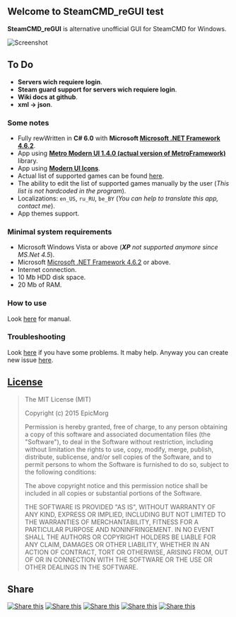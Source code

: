 ## Welcome to SteamCMD_reGUI test ##

**SteamCMD_reGUI** is alternative unofficial GUI for SteamCMD for Windows.
 

![Screenshot](http://cs624418.vk.me/v624418311/2c240/CIQJbeZhLsk.jpg)

## To Do ##
- **Servers wich requiere login**.
- **Steam guard support for servers wich requiere login**.
- **Wiki docs at github**.
- **xml -> json**.

### Some notes ### 
- Fully rewWritten in **C# 6.0** with **Microsoft [Microsoft .NET Framework 4.6.2](https://www.microsoft.com/en-us/download/details.aspx?id=53344 "Link for download")**.
- App using **[Metro Modern UI 1.4.0 (actual version of MetroFramework)](http://www.nuget.org/packages/MetroModernUI/ "nuget")** library.
- App using **[Modern UI Icons](https://github.com/Templarian/WindowsIcons/ "Official github")**.
- Actual list of supported games can be found [here](https://github.com/stamepicmorg/SteamCMD_reGUI/blob/master/source/SteamCMD_reGUI_Client/Servers.xml).
- The ability to edit the list of supported games manually by the user (*This list is not hardcoded in the program*).
- Localizations: `en_US`, `ru_RU`, `be_BY` (*You can help to translate this app, contact me*).
- App themes support.

 

### Minimal system requirements  ###
- Microsoft Windows Vista or above (***XP*** *not supported anymore since MS.Net 4.5*).
- Microsoft [Microsoft .NET Framework 4.6.2](http://www.microsoft.com/en-US/download/details.aspx?id=53344 "Link for download") or above. 
- Internet connection.
- 10 Mb HDD disk space.
- 20 Mb of RAM.

### How to use ###

Look [here](# "How to use this app") for manual. 

### Troubleshooting ###

Look [here](# "Troubleshooting") if you have some problems. It maby help. Anyway you can create new issue [here](https://github.com/stamepicmorg/SteamCMD_reGUI/issues).

## [License](https://github.com/stamepicmorg/SteamCMD_reGUI/blob/master/LICENSE) ##

> The MIT License (MIT)
> 
> Copyright (c) 2015 EpicMorg
> 
> Permission is hereby granted, free of charge, to any person obtaining a copy
> of this software and associated documentation files (the "Software"), to deal
> in the Software without restriction, including without limitation the rights
> to use, copy, modify, merge, publish, distribute, sublicense, and/or sell
> copies of the Software, and to permit persons to whom the Software is
> furnished to do so, subject to the following conditions:
> 
> The above copyright notice and this permission notice shall be included in all
> copies or substantial portions of the Software.
> 
> THE SOFTWARE IS PROVIDED "AS IS", WITHOUT WARRANTY OF ANY KIND, EXPRESS OR
> IMPLIED, INCLUDING BUT NOT LIMITED TO THE WARRANTIES OF MERCHANTABILITY,
> FITNESS FOR A PARTICULAR PURPOSE AND NONINFRINGEMENT. IN NO EVENT SHALL THE
> AUTHORS OR COPYRIGHT HOLDERS BE LIABLE FOR ANY CLAIM, DAMAGES OR OTHER
> LIABILITY, WHETHER IN AN ACTION OF CONTRACT, TORT OR OTHERWISE, ARISING FROM,
> OUT OF OR IN CONNECTION WITH THE SOFTWARE OR THE USE OR OTHER DEALINGS IN THE
> SOFTWARE.

## Share ##
[![Share this](https://download.epicm.org/zone51/facebook.png)](https://who.ec/ipO) [![Share this](https://download.epicm.org/zone51/twitter_1.png)](https://who.ec/irO) [![Share this](https://download.epicm.org/zone51/google_plus.png)](https://who.ec/isO) [![Share this](https://download.epicm.org/zone51/vkontakte.png)](https://who.ec/itO) [![Share this](https://download.epicm.org/zone51/linkedin.png)](https://who.ec/iuO)
